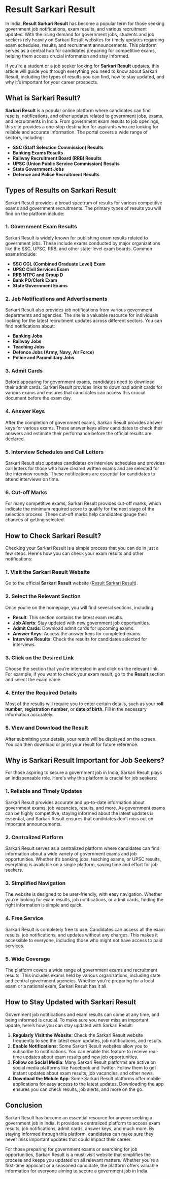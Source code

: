 # Result Sarkari Result

In India, **Result Sarkari Result** has become a popular term for those seeking government job notifications, exam results, and various recruitment updates. With the rising demand for government jobs, students and job seekers rely heavily on Sarkari Result websites for timely updates regarding exam schedules, results, and recruitment announcements. This platform serves as a central hub for candidates preparing for competitive exams, helping them access crucial information and stay informed.

If you're a student or a job seeker looking for **Sarkari Result** updates, this article will guide you through everything you need to know about Sarkari Result, including the types of results you can find, how to stay updated, and why it’s important for your career prospects.

## What is Sarkari Result?

**Sarkari Result** is a popular online platform where candidates can find results, notifications, and other updates related to government jobs, exams, and recruitments in India. From government exam results to job openings, this site provides a one-stop destination for aspirants who are looking for reliable and accurate information. The portal covers a wide range of sectors, including:

- **SSC (Staff Selection Commission) Results**
- **Banking Exams Results**
- **Railway Recruitment Board (RRB) Results**
- **UPSC (Union Public Service Commission) Results**
- **State Government Jobs**
- **Defence and Police Recruitment Results**

## Types of Results on Sarkari Result

Sarkari Result provides a broad spectrum of results for various competitive exams and government recruitments. The primary types of results you will find on the platform include:

### 1. Government Exam Results
Sarkari Result is widely known for publishing exam results related to government jobs. These include exams conducted by major organizations like the SSC, UPSC, RRB, and other state-level exam boards. Common exams include:

- **SSC CGL (Combined Graduate Level) Exam**
- **UPSC Civil Services Exam**
- **RRB NTPC and Group D**
- **Bank PO/Clerk Exam**
- **State Government Exams**

### 2. Job Notifications and Advertisements
Sarkari Result also provides job notifications from various government departments and agencies. The site is a valuable resource for individuals looking for the latest recruitment updates across different sectors. You can find notifications about:

- **Banking Jobs**
- **Railway Jobs**
- **Teaching Jobs**
- **Defence Jobs (Army, Navy, Air Force)**
- **Police and Paramilitary Jobs**

### 3. Admit Cards
Before appearing for government exams, candidates need to download their admit cards. Sarkari Result provides links to download admit cards for various exams and ensures that candidates can access this crucial document before the exam day.

### 4. Answer Keys
After the completion of government exams, Sarkari Result provides answer keys for various exams. These answer keys allow candidates to check their answers and estimate their performance before the official results are declared.

### 5. Interview Schedules and Call Letters
Sarkari Result also updates candidates on interview schedules and provides call letters for those who have cleared written exams and are selected for the interview rounds. These notifications are essential for candidates to attend interviews on time.

### 6. Cut-off Marks
For many competitive exams, Sarkari Result provides cut-off marks, which indicate the minimum required score to qualify for the next stage of the selection process. These cut-off marks help candidates gauge their chances of getting selected.

## How to Check Sarkari Result?

Checking your Sarkari Result is a simple process that you can do in just a few steps. Here's how you can check your exam results and other notifications:

### 1. Visit the Sarkari Result Website
Go to the official **Sarkari Result** website ([Result Sarkari Result](https://www.sarkari-info.com)).

### 2. Select the Relevant Section
Once you’re on the homepage, you will find several sections, including:
- **Result**: This section contains the latest exam results.
- **Job Alerts**: Stay updated with new government job opportunities.
- **Admit Cards**: Download admit cards for upcoming exams.
- **Answer Keys**: Access the answer keys for completed exams.
- **Interview Results**: Check the results for candidates selected for interviews.

### 3. Click on the Desired Link
Choose the section that you’re interested in and click on the relevant link. For example, if you want to check your exam result, go to the **Result** section and select the exam name.

### 4. Enter the Required Details
Most of the results will require you to enter certain details, such as your **roll number**, **registration number**, or **date of birth**. Fill in the necessary information accurately.

### 5. View and Download the Result
After submitting your details, your result will be displayed on the screen. You can then download or print your result for future reference.

## Why is Sarkari Result Important for Job Seekers?

For those aspiring to secure a government job in India, Sarkari Result plays an indispensable role. Here's why this platform is crucial for job seekers:

### 1. Reliable and Timely Updates
Sarkari Result provides accurate and up-to-date information about government exams, job vacancies, results, and more. As government exams can be highly competitive, staying informed about the latest updates is essential, and Sarkari Result ensures that candidates don’t miss out on important announcements.

### 2. Centralized Platform
Sarkari Result serves as a centralized platform where candidates can find information about a wide variety of government exams and job opportunities. Whether it’s banking jobs, teaching exams, or UPSC results, everything is available on a single platform, saving time and effort for job seekers.

### 3. Simplified Navigation
The website is designed to be user-friendly, with easy navigation. Whether you’re looking for exam results, job notifications, or admit cards, finding the right information is simple and quick.

### 4. Free Service
Sarkari Result is completely free to use. Candidates can access all the exam results, job notifications, and updates without any charges. This makes it accessible to everyone, including those who might not have access to paid services.

### 5. Wide Coverage
The platform covers a wide range of government exams and recruitment results. This includes exams held by various organizations, including state and central government agencies. Whether you're preparing for a local exam or a national exam, Sarkari Result has it all.

## How to Stay Updated with Sarkari Result

Government job notifications and exam results can come at any time, and being informed is crucial. To make sure you never miss an important update, here’s how you can stay updated with Sarkari Result:

1. **Regularly Visit the Website**: Check the Sarkari Result website frequently to see the latest exam updates, job notifications, and results.
2. **Enable Notifications**: Some Sarkari Result websites allow you to subscribe to notifications. You can enable this feature to receive real-time updates about exam results and new job opportunities.
3. **Follow on Social Media**: Many Sarkari Result platforms are active on social media platforms like Facebook and Twitter. Follow them to get instant updates about exam results, job vacancies, and other news.
4. **Download the Mobile App**: Some Sarkari Result platforms offer mobile applications for easy access to the latest updates. Downloading the app ensures you can check results, job alerts, and more on the go.

## Conclusion

Sarkari Result has become an essential resource for anyone seeking a government job in India. It provides a centralized platform to access exam results, job notifications, admit cards, answer keys, and much more. By staying informed through this platform, candidates can make sure they never miss important updates that could impact their career.

For those preparing for government exams or searching for job opportunities, Sarkari Result is a must-visit website that simplifies the process and keeps you updated on all relevant matters. Whether you're a first-time applicant or a seasoned candidate, the platform offers valuable information for everyone aiming to secure a government job in India.

